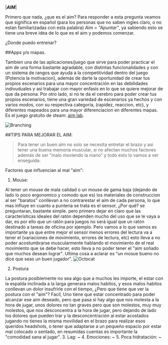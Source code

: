 
|**_AIM_**|


Primero que nada, ¿que es el aim? Para responder a esta pregunta veamos que significa en español (para los personas que no saben ingles claro, o no estan familiarizadas con esta palabra) *Aim = "Apuntar"*, ya sabiendo esto se tiene una breve idea de lo que es el aim y podemos comenzar.


¿Donde puedo entrenar?

##Apps y/o mapas.

Tambien una de las aplicaciones/juego que sirve para poder practicar el aim de una forma bastante agradable, con distintas funcionalidades y con un sistema de rangos que ayuda a la competitividad dentro del juego (Potencia la motivacion), además de darte la oportunidad de crear tus propios escenarios para una mayor concentración en las debilidades indivuduales y asi trabajar con mayor enfasis en lo que se quiere mejorar de que da persona. Por otro lado, si no te da el cerebro para poder crear tus propios escenarios, tiene una gran variedad de escenarios ya hechos y con varios modos, con su respectiva categoria, (rapidez, reaccion, etc), y diferentes mapeados para una mayor diferenciacion en diferentes mapas. Es el juego gratuito de steam: [aim lab](https://store.steampowered.com/app/714010/Aim_Lab/?utm_campaign=30daytopkws&utm_medium=cpc&utm_source=google&utm_content=competing-trainer-games&utm_term=aimlab&gclid=Cj0KCQjwppSEBhCGARIsANIs4p7GXSZ1887za23EC0pkV4SuuiC1IPIrF2hMhtrR6bDPNLefVyj_fl4aAj3AEALw_wcB).


![Branching](http://wzgamerslab.net/img_games/2018_tri1/aim_lab_principal.jpg)



 ##TIPS PARA MEJORAR EL AIM:
> Para tener un buen aim no solo se necesita entretar el brazo y asi tener una buena memoria muscular, si no afectan muchos factores además de ser "malo moviendo la mano" y todo esto lo vamos a ver enseguida:
 
 
Factores que influencian al mal "aim":
 1. Mouse:

  Al tener un mouse de mala calidad o un mouse de gama baja (dejando de lado lo poco ergonomico y comodo que es) los materiales de construccion al ser "baratos" conllevan a no contrarestar el aim de cada persona, lo que mas influye en cuanto a punteria se trata es el sensor, ¿Por qué? se preguntaran, bastante simple. pero primero dejar en claro que las características ideales del ratón dependen mucho del uso que se le vaya a dar, es por ello que un ratón para juegos no será igual que un ratón destinado a tareas de oficina por ejemplo. Pero vamos a lo que vamos es importante ya que entre mejor el sensor menos errores del lectura va a tener el (variaciones de movimiento, errores de lectura, etc) esto lleva a no poder acostumbrarse muscularmente hablando el movimiento de el real movimiento que se debe hacer, esto lleva a no poder tener el "aim soñado que muchos desean lograr". Ultima cosa a aclarar es "un mosue bueno no dice que seas un buen jugador".
![Octocat](https://i.imgur.com/3eSkKys.png)
  
 2. Postura
 
  La postura posiblemente no sea algo que a muchos les importe, el estar con la espalda inclinada a la larga generara malos habitos, y esos malos habitos conllevan un dolor insufrirle con el tiempo, ¿Pero que tiene que ver la postura con el "aim"? Facil, Uno tiene que estar concentrado para poder alcanzar ese aim deseado, pero que pasa si hay algo que nos molesta a la hora de jugar, unos dolores no tan graves pero que son molestos, muy muy molestos, que nos desconcentra a la hora de jugar, pero dejando de lado los dolores que pueden trar y la desconcentración al estar acostados jugando no tienes la misma movilidad en el brazo para realizar esos queridos headshots, o tener que adaptarse a un pequeño espacio por estar mal colocado o sentado, en resumidas cuentas es importante la "comodidad sana al jugar".
 3. Lag:
  ~
 4. Emociones:
  ~
 5. Poca hidratación: 
  ~
 


